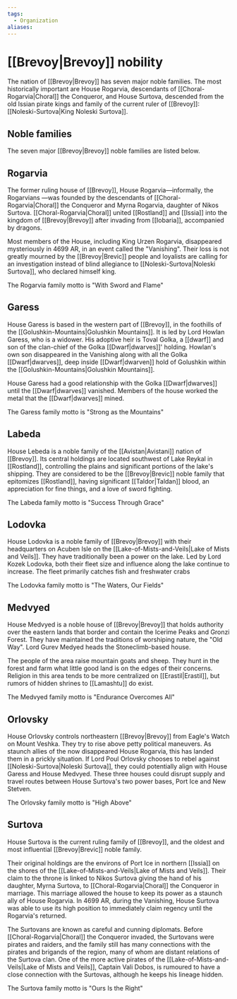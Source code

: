 ```yaml
---
tags:
  - Organization
aliases:
---
```

# [[Brevoy|Brevoy]] nobility
The nation of [[Brevoy|Brevoy]] has seven major noble families. The most historically important are House Rogarvia, descendants of [[Choral-Rogarvia|Choral]] the Conqueror, and House Surtova, descended from the old Issian pirate kings and family of the current ruler of [[Brevoy]]: [[Noleski-Surtova|King Noleski Surtova]]. 

## Noble families
The seven major [[Brevoy|Brevoy]] noble families are listed below.
## Rogarvia
The former ruling house of [[Brevoy]], House Rogarvia—informally, the Rogarvians —was founded by the descendants of [[Choral-Rogarvia|Choral]] the Conqueror and Myrna Rogarvia, daughter of Nikos Surtova. [[Choral-Rogarvia|Choral]] united [[Rostland]] and [[Issia]] into the kingdom of [[Brevoy|Brevoy]] after invading from [[Iobaria]], accompanied by dragons.

Most members of the House, including King Urzen Rogarvia, disappeared mysteriously in 4699 AR, in an event called the "Vanishing". Their loss is not greatly mourned by the [[Brevoy|Brevic]] people and loyalists are calling for an investigation instead of blind allegiance to [[Noleski-Surtova|Noleski Surtova]], who declared himself king.

The Rogarvia family motto is "With Sword and Flame" 
## Garess
House Garess is based in the western part of [[Brevoy]], in the foothills of the [[Golushkin-Mountains|Golushkin Mountains]]. It is led by Lord Howlan Garess, who is a widower. His adoptive heir is Toval Golka, a [[dwarf]] and son of the clan-chief of the Golka [[Dwarf|dwarves]]' holding. Howlan's own son disappeared in the Vanishing along with all the Golka [[Dwarf|dwarves]], deep inside [[Dwarf|dwarven]] hold of Golushkin within the [[Golushkin-Mountains|Golushkin Mountains]].

House Garess had a good relationship with the Golka [[Dwarf|dwarves]] until the [[Dwarf|dwarves]] vanished. Members of the house worked the metal that the [[Dwarf|dwarves]] mined.

The Garess family motto is "Strong as the Mountains" 
## Labeda
House Lebeda is a noble family of the [[Avistan|Avistani]] nation of [[Brevoy]]. Its central holdings are located southwest of Lake Reykal in [[Rostland]], controlling the plains and significant portions of the lake's shipping. They are considered to be the [[Brevoy|Brevic]] noble family that epitomizes [[Rostland]], having significant [[Taldor|Taldan]] blood, an appreciation for fine things, and a love of sword fighting.

The Labeda family motto is "Success Through Grace" 
## Lodovka
House Lodovka is a noble family of [[Brevoy|Brevoy]] with their headquarters on Acuben Isle on the [[Lake-of-Mists-and-Veils|Lake of Mists and Veils]]. They have traditionally been a power on the lake. Led by Lord Kozek Lodovka, both their fleet size and influence along the lake continue to increase. The fleet primarily catches fish and freshwater crabs

The Lodovka family motto is "The Waters, Our Fields" 

## Medvyed
House Medvyed is a noble house of [[Brevoy|Brevoy]] that holds authority over the eastern lands that border and contain the Icerime Peaks and Gronzi Forest. They have maintained the traditions of worshiping nature, the "Old Way". Lord Gurev Medyed heads the Stoneclimb-based house. 

The people of the area raise mountain goats and sheep. They hunt in the forest and farm what little good land is on the edges of their concerns. Religion in this area tends to be more centralized on [[Erastil|Erastil]], but rumors of hidden shrines to [[Lamashtu]] do exist.

The Medvyed family motto is "Endurance Overcomes All" 

## Orlovsky
House Orlovsky controls northeastern [[Brevoy|Brevoy]] from Eagle's Watch on Mount Veshka. They try to rise above petty political maneuvers. As staunch allies of the now disappeared House Rogarvia, this has landed them in a prickly situation. If Lord Poul Orlovsky chooses to rebel against [[Noleski-Surtova|Noleski Surtova]], they could potentially align with House Garess and House Medvyed. These three houses could disrupt supply and travel routes between House Surtova's two power bases, Port Ice and New Stetven.

The Orlovsky family motto is "High Above" 
## Surtova
House Surtova is the current ruling family of [[Brevoy]], and the oldest and most influential [[Brevoy|Brevic]] noble family.

Their original holdings are the environs of Port Ice in northern [[Issia]] on the shores of the [[Lake-of-Mists-and-Veils|Lake of Mists and Veils]]. Their claim to the throne is linked to Nikos Surtova giving the hand of his daughter, Myrna Surtova, to [[Choral-Rogarvia|Choral]] the Conqueror in marriage. This marriage allowed the house to keep its power as a staunch ally of House Rogarvia. In 4699 AR, during the Vanishing, House Surtova was able to use its high position to immediately claim regency until the Rogarvia's returned.

The Surtovans are known as careful and cunning diplomats. Before [[Choral-Rogarvia|Choral]] the Conqueror invaded, the Surtovans were pirates and raiders, and the family still has many connections with the pirates and brigands of the region, many of whom are distant relations of the Surtova clan. One of the more active pirates of the [[Lake-of-Mists-and-Veils|Lake of Mists and Veils]], Captain Vali Dobos, is rumoured to have a close connection with the Surtovas, although he keeps his lineage hidden.

The Surtova family motto is "Ours Is the Right" 